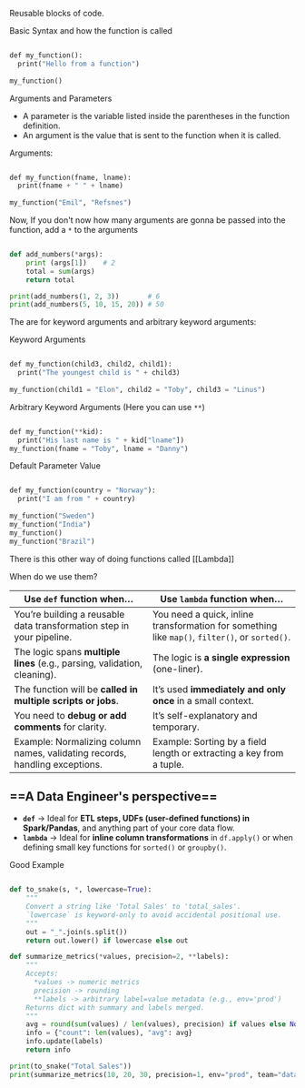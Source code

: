 Reusable blocks of code.

Basic Syntax and how the function is called
```python

def my_function():  
  print("Hello from a function")  
  
my_function()

```

Arguments and Parameters
- A parameter is the variable listed inside the parentheses in the function definition.
- An argument is the value that is sent to the function when it is called.

Arguments:
```python

def my_function(fname, lname):  
  print(fname + " " + lname)  
  
my_function("Emil", "Refsnes")

```

Now, If you don't now how many arguments are gonna be passed into the function, add a `*` to the arguments

```python

def add_numbers(*args):
	print (args[1])    # 2
    total = sum(args)
    return total

print(add_numbers(1, 2, 3))       # 6
print(add_numbers(5, 10, 15, 20)) # 50

```

The are for keyword arguments and arbitrary keyword arguments:

Keyword Arguments
```python

def my_function(child3, child2, child1):  
  print("The youngest child is " + child3)  
  
my_function(child1 = "Elon", child2 = "Toby", child3 = "Linus")

```

Arbitrary Keyword Arguments (Here you can use `**`)
```python

def my_function(**kid):  
  print("His last name is " + kid["lname"])  
my_function(fname = "Toby", lname = "Danny")

```

Default Parameter Value
```python

def my_function(country = "Norway"):  
  print("I am from " + country)  
  
my_function("Sweden")  
my_function("India")  
my_function()  
my_function("Brazil")

```


There is this other way of doing functions called [[Lambda]]

When do we use them?

|Use **`def` function** when…|Use **`lambda` function** when…|
|---|---|
|You’re building a reusable data transformation step in your pipeline.|You need a quick, inline transformation for something like `map()`, `filter()`, or `sorted()`.|
|The logic spans **multiple lines** (e.g., parsing, validation, cleaning).|The logic is **a single expression** (one-liner).|
|The function will be **called in multiple scripts or jobs**.|It’s used **immediately and only once** in a small context.|
|You need to **debug or add comments** for clarity.|It’s self-explanatory and temporary.|
|Example: Normalizing column names, validating records, handling exceptions.|Example: Sorting by a field length or extracting a key from a tuple.|

## ==A Data Engineer's perspective==
- **`def`** → Ideal for **ETL steps, UDFs (user-defined functions) in Spark/Pandas**, and anything part of your core data flow.
- **`lambda`** → Ideal for **inline column transformations** in `df.apply()` or when defining small key functions for `sorted()` or `groupby()`.

Good Example

```python

def to_snake(s, *, lowercase=True):
    """
    Convert a string like 'Total Sales' to 'total_sales'.
    `lowercase` is keyword-only to avoid accidental positional use.
    """
    out = "_".join(s.split())
    return out.lower() if lowercase else out

def summarize_metrics(*values, precision=2, **labels):
    """
    Accepts:
      *values -> numeric metrics
      precision -> rounding
      **labels -> arbitrary label=value metadata (e.g., env='prod')
    Returns dict with summary and labels merged.
    """
    avg = round(sum(values) / len(values), precision) if values else None
    info = {"count": len(values), "avg": avg} 
    info.update(labels)
    return info

print(to_snake("Total Sales"))
print(summarize_metrics(10, 20, 30, precision=1, env="prod", team="data"))

```